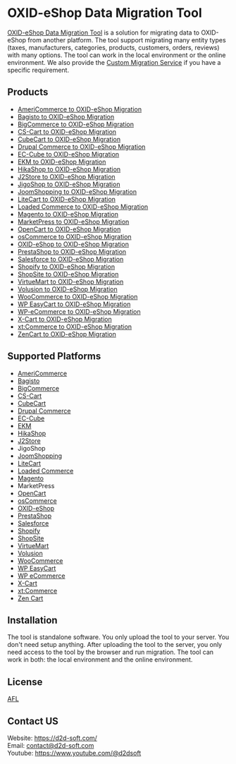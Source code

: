 # OXID-eShop Data Migration Tool
[OXID-eShop Data Migration Tool](https://d2d-soft.com/24-oxid-eshop-migration) is a solution for migrating data to OXID-eShop from another platform. The tool support migrating many entity types (taxes, manufacturers, categories, products, customers, orders, reviews) with many options. The tool can work in the local environment or the online environment. We also provide the [Custom Migration Service](https://d2d-soft.com/migration-services/296-data-migration-customization.html) if you have a specific requirement. 

## Products
- [AmeriCommerce to OXID-eShop Migration](https://d2d-soft.com/oxid-eshop-migration/776-7253-americommerce-to-oxid-eshop-migration-tool.html#/72-entities-1000)
- [Bagisto to OXID-eShop Migration](https://d2d-soft.com/oxid-eshop-migration/943-8962-bagisto-to-oxid-eshop-migration-tool.html#/72-entities-1000)
- [BigCommerce to OXID-eShop Migration](https://d2d-soft.com/oxid-eshop-migration/420-1702-bigcommerce-to-oxid-eshop-migration-tool.html#/72-entities-1000)
- [CS-Cart to OXID-eShop Migration](https://d2d-soft.com/oxid-eshop-migration/334-1437-cs-cart-to-oxid-eshop-migration-tool.html#/72-entities-1000)
- [CubeCart to OXID-eShop Migration](https://d2d-soft.com/oxid-eshop-migration/175-792-cubecart-to-oxid-eshop-migration-tool.html#/72-entities-1000)
- [Drupal Commerce to OXID-eShop Migration](https://d2d-soft.com/oxid-eshop-migration/363-drupal-commerce-to-oxid-eshop-migration-service.html)
- [EC-Cube to OXID-eShop Migration](https://d2d-soft.com/oxid-eshop-migration/1004-9579-ec-cube-to-oxid-eshop-migration-tool.html#/72-entities-1000)
- [EKM to OXID-eShop Migration](https://d2d-soft.com/oxid-eshop-migration/830-7805-ekm-to-oxid-eshop-migration-tool.html#/72-entities-1000)
- [HikaShop to OXID-eShop Migration](https://d2d-soft.com/oxid-eshop-migration/460-1897-hikashop-to-oxid-eshop-migration-tool.html#/72-entities-1000)
- [J2Store to OXID-eShop Migration](https://d2d-soft.com/oxid-eshop-migration/503-2092-j2store-to-oxid-eshop-migration-tool.html#/72-entities-1000)
- [JigoShop to OXID-eShop Migration](https://d2d-soft.com/oxid-eshop-migration/549-2302-jigoshop-to-oxid-eshop-migration-tool.html#/72-entities-1000)
- [JoomShopping to OXID-eShop Migration](https://d2d-soft.com/oxid-eshop-migration/599-2542-joomshopping-to-oxid-eshop-migration-tool.html#/72-entities-1000)
- [LiteCart to OXID-eShop Migration](https://d2d-soft.com/oxid-eshop-migration/884-8367-litecart-to-oxid-eshop-migration-tool.html#/72-entities-1000)
- [Loaded Commerce to OXID-eShop Migration](https://d2d-soft.com/oxid-eshop-migration/176-797-loaded-to-oxid-eshop-migration-tool.html#/72-entities-1000)
- [Magento to OXID-eShop Migration](https://d2d-soft.com/oxid-eshop-migration/177-802-magento-to-oxid-eshop-migration-tool.html#/72-entities-1000)
- [MarketPress to OXID-eShop Migration](https://d2d-soft.com/oxid-eshop-migration/574-2422-marketpress-to-oxid-eshop-migration-tool.html#/72-entities-1000)
- [OpenCart to OXID-eShop Migration](https://d2d-soft.com/oxid-eshop-migration/178-807-opencart-to-oxid-eshop-migration-tool.html#/72-entities-1000)
- [osCommerce to OXID-eShop Migration](https://d2d-soft.com/oxid-eshop-migration/179-812-oscommerce-to-oxid-eshop-migration-tool.html#/72-entities-1000)
- [OXID-eShop to OXID-eShop Migration](https://d2d-soft.com/oxid-eshop-migration/181-817-oxideshop-to-oxideshop-migration-tool.html#/72-entities-1000)
- [PrestaShop to OXID-eShop Migration](https://d2d-soft.com/oxid-eshop-migration/182-822-prestashop-to-oxid-eshop-migration-tool.html#/72-entities-1000)
- [Salesforce to OXID-eShop Migration](https://d2d-soft.com/oxid-eshop-migration/725-6803-salesforce-to-oxid-eshop-migration-tool.html#/72-entities-1000)
- [Shopify to OXID-eShop Migration](https://d2d-soft.com/oxid-eshop-migration/383-1522-shopify-to-oxid-eshop-migration-tool.html#/72-entities-1000)
- [ShopSite to OXID-eShop Migration](https://d2d-soft.com/oxid-eshop-migration/857-8081-shopsite-to-oxid-eshop-migration-tool.html#/72-entities-1000)
- [VirtueMart to OXID-eShop Migration](https://d2d-soft.com/oxid-eshop-migration/183-827-virtuemart-to-oxid-eshop-migration-tool.html#/72-entities-1000)
- [Volusion to OXID-eShop Migration](https://d2d-soft.com/oxid-eshop-migration/648-6000-volusion-to-oxid-eshop-migration-tool.html#/72-entities-1000)
- [WooCommerce to OXID-eShop Migration](https://d2d-soft.com/oxid-eshop-migration/184-832-woocommerce-to-oxid-eshop-migration-tool.html#/72-entities-1000)
- [WP EasyCart to OXID-eShop Migration](https://d2d-soft.com/oxid-eshop-migration/674-6275-wpeasycart-to-oxid-eshop-migration-tool.html#/72-entities-1000)
- [WP-eCommerce to OXID-eShop Migration](https://d2d-soft.com/oxid-eshop-migration/185-837-wp-ecommerce-to-oxid-eshop-migration-tool.html#/72-entities-1000)
- [X-Cart to OXID-eShop Migration](https://d2d-soft.com/oxid-eshop-migration/186-842-x-cart-to-oxid-eshop-migration-tool.html#/72-entities-1000)
- [xt:Commerce to OXID-eShop Migration](https://d2d-soft.com/oxid-eshop-migration/187-847-xtcommerce-to-oxid-eshop-migration-tool.html#/72-entities-1000)
- [ZenCart to OXID-eShop Migration](https://d2d-soft.com/oxid-eshop-migration/188-852-zencart-to-oxid-eshop-migration-tool.html#/72-entities-1000)

## Supported Platforms
- [AmeriCommerce](https://www.americommerce.com/)
- [Bagisto](https://bagisto.com/)
- [BigCommerce](https://www.bigcommerce.com/)
- [CS-Cart](https://www.cs-cart.com/)
- [CubeCart](https://www.cubecart.com/)
- [Drupal Commerce](https://drupalcommerce.org/)
- [EC-Cube](https://www.ec-cube.net/)
- [EKM](https://www.ekm.com/)
- [HikaShop](https://www.hikashop.com/)
- [J2Store](https://www.j2store.org/)
- JigoShop
- [JoomShopping](https://extensions.joomla.org/extension/joomshopping/)
- [LiteCart](https://www.litecart.net/)
- [Loaded Commerce](https://loadedcommerce.com/)
- [Magento](https://magento.com/)
- MarketPress
- [OpenCart](https://www.opencart.com/)
- [osCommerce](https://www.oscommerce.com/)
- [OXID-eShop](https://www.oxid-esales.com)
- [PrestaShop](https://www.prestashop.com)
- [Salesforce](https://www.salesforce.com/)
- [Shopify](https://www.shopify.com/)
- [ShopSite](https://www.shopsite.com/)
- [VirtueMart](https://virtuemart.net/)
- [Volusion](https://volusion.com/)
- [WooCommerce](https://woocommerce.com/)
- [WP EasyCart](https://www.wpeasycart.com/)
- [WP eCommerce](https://wpecommerce.org/)
- [X-Cart](https://www.x-cart.com/)
- [xt:Commerce](https://www.xt-commerce.com/)
- [Zen Cart](https://www.zen-cart.com/)

## Installation
The tool is standalone software. You only upload the tool to your server. You don't need setup anything. After uploading the tool to the server, you only need access to the tool by the browser and run migration. The tool can work in both: the local environment and the online environment.

## License

[AFL](https://d2d-soft.com/license/AFL.txt)

## Contact US
Website: https://d2d-soft.com/ \
Email: contact@d2d-soft.com \
Youtube: https://www.youtube.com/@d2dsoft 

